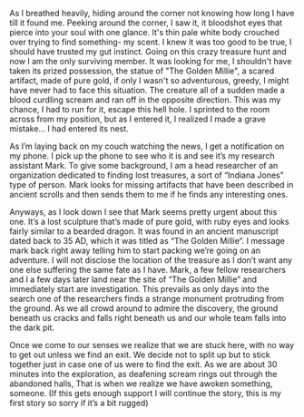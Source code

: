 
As I breathed heavily, hiding around the corner not knowing how long I have till it found me. Peeking around the corner, I saw it, it bloodshot eyes that pierce into your soul with one glance. It's thin pale white body crouched over trying to find something- my scent. I knew it was too good to be true, I should have trusted my gut instinct. Going on this crazy treasure hunt and now I am the only surviving member. It was
looking for me, I shouldn't have taken its prized
possession, the statue of "The Golden Millie", a scared artifact, made of pure gold, if only I wasn't so adventurous, greedy, I might have never had to face this situation. The creature all of a sudden made a blood curdling scream and ran off in the opposite direction. This was my chance, I had to run for it, escape this hell hole. I sprinted to the room across from my position, but as I entered it, I realized I made a grave mistake… I had entered its nest.

As I’m laying back on my couch watching the news, I get a notification on my phone. I pick up the phone to see who it is and see it’s my research assistant Mark. To give some background, I am a head researcher of an organization dedicated to finding lost treasures, a sort of “Indiana Jones” type of person. Mark looks for missing artifacts that have been described in ancient scrolls and then sends them to me if he finds any interesting ones. 

Anyways, as I look down I see that Mark seems pretty urgent about this one. It’s a lost sculpture that’s made of pure gold, with ruby eyes and looks fairly similar to a bearded dragon. It was found in an ancient manuscript dated back to 35 AD, which it was titled as “The Golden Millie”. I message mark back right away telling him to start packing we’re going on an adventure. I will not disclose the location of the treasure as I don’t want any one else suffering the same fate as I have. Mark, a few fellow researchers and I a few days later land near the site of “The Golden Millie” and immediately start are investigation. This prevails as only days into the search one of the researchers finds a strange monument protruding from the ground. As we all crowd around to admire the discovery, the ground beneath us cracks and falls right beneath us and our whole team falls into the dark pit. 

Once we come to our senses we realize that we are stuck here, with no way to get out unless we find an exit. We decide not to split up but to stick together just in case one of us were to find the exit. As we are about 30 minutes into the exploration, as deafening scream rings out through the abandoned halls, That is when we realize we have awoken something, someone. (If this gets enough support I will continue the story, this is my first story so sorry if it’s a bit rugged)